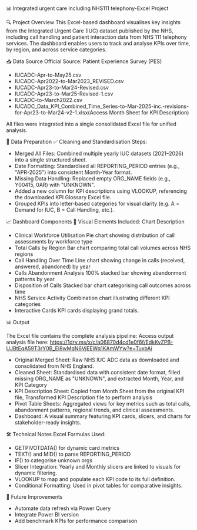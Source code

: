 📊 Integrated urgent care including NHS111 telephony-Excel Project


🔍 Project Overview
This Excel-based dashboard visualises key insights from the Integrated Urgent Care (IUC) dataset published by the NHS, including call handling and patient interaction data from NHS 111 telephony services. The dashboard enables users to track and analyse KPIs over time, by region, and across service categories.

📥 Data Source
Official Source: Patient Experience Survey (PES)
- IUCADC-Apr-to-May25.csv
- IUCADC-Apr2022-to-Mar2023_REVISED.csv
- IUCADC-Apr23-to-Mar24-Revised.csv
- IUCADC-Apr23-to-Mar25-Revised-1.csv
- IUCADC-to-March2022.csv
- IUCADC_Data_KPI_Combined_Time_Series-to-Mar-2025-inc.-revisions-for-Apr23-to-Mar24-v2-1.xlsx(Access Month Sheet for KPI Description)

All files were integrated into a single consolidated Excel file for unified analysis.

🧹 Data Preparation
✅ Cleaning and Standardisation Steps:
- Merged All Files: Combined multiple yearly IUC datasets (2021–2026) into a single structured sheet.
- Date Formatting: Standardised all REPORTING_PERIOD entries (e.g., "APR-2025") into consistent Month-Year format.
- Missing Data Handling: Replaced empty ORG_NAME fields (e.g., Y00415, 0AR) with "UNKNOWN".
- Added a new column for KPI descriptions using VLOOKUP, referencing the downloaded KPI Glossary Excel file.
- Grouped KPIs into letter-based categories for visual clarity (e.g. A = Demand for IUC, B = Call Handling, etc.).

📈 Dashboard Components
🎨 Visual Elements Included:
Chart	Description
- Clinical Workforce Utilisation	Pie chart showing distribution of call assessments by workforce type
- Total Calls by Region	Bar chart comparing total call volumes across NHS regions
- Call Handling Over Time	Line chart showing change in calls (received, answered, abandoned) by year
- Calls Abandonment Analysis	100% stacked bar showing abandonment patterns by year
- Disposition of Calls	Stacked bar chart categorising call outcomes across time
- NHS Service Activity	Combination chart illustrating different KPI categories
- Interactive Cards	KPI cards displaying grand totals.

📊 Output

The Excel file contains the complete analysis pipeline:
Access output analysis file here: https://1drv.ms/x/c/a06870d4cd1e0f6f/EdkKvZPB-UJBtEqA59T3rY0B_El8wMqN6VjEEWq1KAmWYw?e=TuxbAi
- Original Merged Sheet: Raw NHS IUC ADC data as downloaded and consolidated from NHS England.
- Cleaned Sheet: Standardised data with consistent date format, filled missing ORG_NAME as "UNKNOWN", and extracted Month, Year, and KPI Category
- KPI Description Sheet: Copied from Month Sheet from the original KPI file, Transformed KPI Description file to perform analysis
- Pivot Table Sheets: Aggregated views for key metrics such as total calls, abandonment patterns, regional trends, and clinical assessments.
- Dashboard: A visual summary featuring KPI cards, slicers, and charts for stakeholder-ready insights.

🛠 Technical Notes
Excel Formulas Used:
- GETPIVOTDATA() for dynamic card metrics
- TEXT() and MID() to parse REPORTING_PERIOD
- IF() to categorise unknown orgs
- Slicer Integration: Yearly and Monthly slicers are linked to visuals for dynamic filtering.
- VLOOKUP to map and populate each KPI code to its full definition.
- Conditional Formatting: Used in pivot tables for comparative insights.

📌 Future Improvements
- Automate data refresh via Power Query
- Integrate Power BI version
- Add benchmark KPIs for performance comparison
